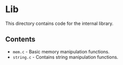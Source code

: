 # Lib
This directory contains code for the internal library.

## Contents
- `mem.c` - Basic memory manipulation functions.
- `string.c` - Contains string manipulation functions.
